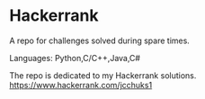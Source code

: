 # Hackerrank
 
A repo for challenges solved during spare times.
 
Languages: Python,C/C++,Java,C#

The repo is dedicated to my Hackerrank solutions.
https://www.hackerrank.com/jcchuks1
 
